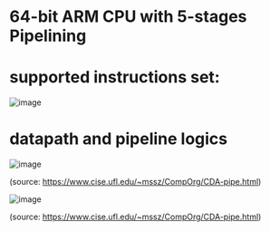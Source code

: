 # 64-bit ARM CPU with 5-stages Pipelining

# supported instructions set:

![image](https://user-images.githubusercontent.com/58502695/138541046-79776842-4451-4540-9aea-f2fc4b1f050b.png)

# datapath and pipeline logics

![image](https://user-images.githubusercontent.com/58502695/140633892-0261710d-aac0-4e6c-99c9-169754842185.png)

(source: https://www.cise.ufl.edu/~mssz/CompOrg/CDA-pipe.html)

![image](https://user-images.githubusercontent.com/58502695/140633924-342f640d-91ab-4900-bbda-fdf7fc2a2d03.png)

(source: https://www.cise.ufl.edu/~mssz/CompOrg/CDA-pipe.html)
